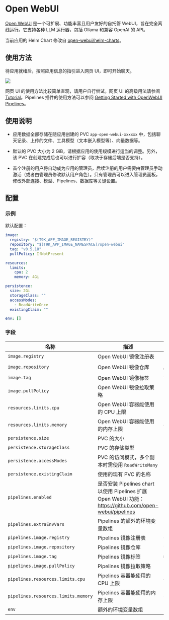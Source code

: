 # Open WebUI

[Open WebUI](https://www.openwebui.com/) 是一个可扩展、功能丰富且用户友好的自托管 WebUI，旨在完全离线运行。它支持各种 LLM 运行器，包括 Ollama 和兼容 OpenAI 的 API。

当前应用的 Helm Chart 修改自 [open-webui/helm-charts](https://github.com/open-webui/helm-charts)。

## 使用方法

待应用就绪后，按照应用信息的指引进入网页 UI，即可开始聊天。

![](https://s2.loli.net/2024/08/22/Gdx9rCv7B3wjShf.png)

网页 UI 的使用方法比较简单直观，请用户自行尝试。网页 UI 的高级用法请参阅 [Tutorial](https://docs.openwebui.com/category/-tutorial)。Pipelines 插件的使用方法可以参阅 [Getting Started with OpenWebUI Pipelines](https://ikasten.io/2024/06/03/getting-started-with-openwebui-pipelines/)。

## 使用说明

* 应用数据全部存储在随应用创建的 PVC `app-open-webui-xxxxxx` 中，包括聊天记录、上传的文件、工具模型（文本嵌入模型等）、向量数据等。

* 默认的 PVC 大小为 2 GiB，请根据应用的使用规模进行适当的调整。另外，该 PVC 在创建完成后也可以进行扩容（取决于存储后端是否支持）。

* 首个注册的用户将自动成为应用的管理员，后续注册的用户需要由管理员手动激活（或者由管理员修改默认用户角色）。只有管理员可以进入管理员面板，修改外部连接、模型、Pipelines、数据库等关键设置。

## 配置

### 示例

默认配置：

```yaml
image:
  registry: "$(T9K_APP_IMAGE_REGISTRY)"
  repository: "$(T9K_APP_IMAGE_NAMESPACE)/open-webui"
  tag: "v0.5.18"
  pullPolicy: IfNotPresent

resources:
  limits:
    cpu: 2
    memory: 4Gi

persistence:
  size: 2Gi
  storageClass: ""
  accessModes:
    - ReadWriteOnce
  existingClaim: ""

env: []
```

### 字段

| 名称                                | 描述                                                                                                    | 值                                      |
| ----------------------------------- | ------------------------------------------------------------------------------------------------------- | --------------------------------------- |
| `image.registry`                    | Open WebUI 镜像注册表                                                                                   | `$(T9K_APP_IMAGE_REGISTRY)`             |
| `image.repository`                  | Open WebUI 镜像仓库                                                                                     | `$(T9K_APP_IMAGE_NAMESPACE)/open-webui` |
| `image.tag`                         | Open WebUI 镜像标签                                                                                     | `v0.5.18`                               |
| `image.pullPolicy`                  | Open WebUI 镜像拉取策略                                                                                 | `IfNotPresent`                          |
| `resources.limits.cpu`              | Open WebUI 容器能使用的 CPU 上限                                                                        | `2`                                     |
| `resources.limits.memory`           | Open WebUI 容器能使用的内存上限                                                                         | `4Gi`                                   |
| `persistence.size`                  | PVC 的大小                                                                                              | `2Gi`                                   |
| `persistence.storageClass`          | PVC 的存储类型                                                                                          | `""`                                    |
| `persistence.accessModes`           | PVC 的访问模式，多个副本时需使用 `ReadWriteMany`                                                        | `["ReadWriteOnce"]`                     |
| `persistence.existingClaim`         | 使用的现有 PVC 的名称                                                                                   | `""`                                    |
| `pipelines.enabled`                 | 是否安装 Pipelines chart 以使用 Pipelines 扩展 Open WebUI 功能：https://github.com/open-webui/pipelines | `false`                                 |
| `pipelines.extraEnvVars`            | Pipelines 的额外的环境变量数组                                                                          | `[]`                                    |
| `pipelines.image.registry`          | Pipelines 镜像注册表                                                                                    | `docker.io`                             |
| `pipelines.image.repository`        | Pipelines 镜像仓库                                                                                      | `t9kpublic/pipelines`                   |
| `pipelines.image.tag`               | Pipelines 镜像标签                                                                                      | `main`                                  |
| `pipelines.image.pullPolicy`        | Pipelines 镜像拉取策略                                                                                  | `IfNotPresent`                          |
| `pipelines.resources.limits.cpu`    | Pipelines 容器能使用的 CPU 上限                                                                         | `4`                                     |
| `pipelines.resources.limits.memory` | Pipelines 容器能使用的内存上限                                                                          | `8Gi`                                   |
| `env`                               | 额外的环境变量数组                                                                                      | `[]`                                    |
